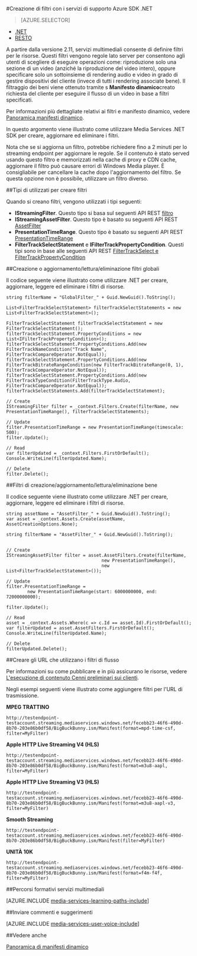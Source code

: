 <properties 
    pageTitle="Creazione di filtri con i servizi di supporto Azure SDK .NET" 
    description="In questo argomento viene descritto come creare filtri in modo che il client può utilizzare a sezioni specifiche del flusso di un flusso. Servizi multimediali di crea manifesti dinamici per ottenere questo flusso selettiva." 
    services="media-services" 
    documentationCenter="" 
    authors="Juliako" 
    manager="erikre" 
    editor=""/>

<tags 
    ms.service="media-services" 
    ms.workload="media" 
    ms.tgt_pltfrm="na" 
    ms.devlang="ne" 
    ms.topic="article" 
    ms.date="07/18/2016"
    ms.author="juliako;cenkdin"/>


#<a name="creating-filters-with-azure-media-services-net-sdk"></a>Creazione di filtri con i servizi di supporto Azure SDK .NET

> [AZURE.SELECTOR]
- [.NET](media-services-dotnet-dynamic-manifest.md)
- [RESTO](media-services-rest-dynamic-manifest.md)

A partire dalla versione 2.11, servizi multimediali consente di definire filtri per le risorse. Questi filtri vengono regole lato server per consentono agli utenti di scegliere di eseguire operazioni come: riproduzione solo una sezione di un video (anziché la riproduzione del video intero), oppure specificare solo un sottoinsieme di rendering audio e video in grado di gestire dispositivi del cliente (invece di tutti i rendering associate bene). Il filtraggio dei beni viene ottenuto tramite s **Manifesto dinamico**creato richiesta del cliente per eseguire il flusso di un video in base a filtri specificati.

Per informazioni più dettagliate relativi ai filtri e manifesto dinamico, vedere [Panoramica manifesti dinamico](media-services-dynamic-manifest-overview.md).

In questo argomento viene illustrato come utilizzare Media Services .NET SDK per creare, aggiornare ed eliminare i filtri. 


Nota che se si aggiorna un filtro, potrebbe richiedere fino a 2 minuti per lo streaming endpoint per aggiornare le regole. Se il contenuto è stato served usando questo filtro e memorizzati nella cache di proxy e CDN cache, aggiornare il filtro può causare errori di Windows Media player. È consigliabile per cancellare la cache dopo l'aggiornamento del filtro. Se questa opzione non è possibile, utilizzare un filtro diverso. 

##<a name="types-used-to-create-filters"></a>Tipi di utilizzati per creare filtri

Quando si creano filtri, vengono utilizzati i tipi seguenti: 

- **IStreamingFilter**.  Questo tipo si basa sul seguenti API REST [filtro](http://msdn.microsoft.com/library/azure/mt149056.aspx)
- **IStreamingAssetFilter**. Questo tipo è basato su seguenti API REST [AssetFilter](http://msdn.microsoft.com/library/azure/mt149053.aspx)
- **PresentationTimeRange**. Questo tipo è basato su seguenti API REST [PresentationTimeRange](http://msdn.microsoft.com/library/azure/mt149052.aspx)
- **FilterTrackSelectStatement** e **IFilterTrackPropertyCondition**. Questi tipi sono in base alle seguenti API REST [FilterTrackSelect e FilterTrackPropertyCondition](http://msdn.microsoft.com/library/azure/mt149055.aspx)


##<a name="createupdatereaddelete-global-filters"></a>Creazione o aggiornamento/lettura/eliminazione filtri globali

Il codice seguente viene illustrato come utilizzare .NET per creare, aggiornare, leggere ed eliminare i filtri di risorse.
    
    string filterName = "GlobalFilter_" + Guid.NewGuid().ToString();
                
    List<FilterTrackSelectStatement> filterTrackSelectStatements = new List<FilterTrackSelectStatement>();
    
    FilterTrackSelectStatement filterTrackSelectStatement = new FilterTrackSelectStatement();
    filterTrackSelectStatement.PropertyConditions = new List<IFilterTrackPropertyCondition>();
    filterTrackSelectStatement.PropertyConditions.Add(new FilterTrackNameCondition("Track Name", FilterTrackCompareOperator.NotEqual));
    filterTrackSelectStatement.PropertyConditions.Add(new FilterTrackBitrateRangeCondition(new FilterTrackBitrateRange(0, 1), FilterTrackCompareOperator.NotEqual));
    filterTrackSelectStatement.PropertyConditions.Add(new FilterTrackTypeCondition(FilterTrackType.Audio, FilterTrackCompareOperator.NotEqual));
    filterTrackSelectStatements.Add(filterTrackSelectStatement);
    
    // Create
    IStreamingFilter filter = _context.Filters.Create(filterName, new PresentationTimeRange(), filterTrackSelectStatements);
    
    // Update
    filter.PresentationTimeRange = new PresentationTimeRange(timescale: 500);
    filter.Update();
    
    // Read
    var filterUpdated = _context.Filters.FirstOrDefault();
    Console.WriteLine(filterUpdated.Name);

    // Delete
    filter.Delete();


##<a name="createupdatereaddelete-asset-filters"></a>Filtri di creazione/aggiornamento/lettura/eliminazione bene

Il codice seguente viene illustrato come utilizzare .NET per creare, aggiornare, leggere ed eliminare i filtri di risorse.

    
    string assetName = "AssetFilter_" + Guid.NewGuid().ToString();
    var asset = _context.Assets.Create(assetName, AssetCreationOptions.None);
    
    string filterName = "AssetFilter_" + Guid.NewGuid().ToString();
    
        
    // Create
    IStreamingAssetFilter filter = asset.AssetFilters.Create(filterName,
                                        new PresentationTimeRange(), 
                                        new List<FilterTrackSelectStatement>());
    
    // Update
    filter.PresentationTimeRange = 
            new PresentationTimeRange(start: 6000000000, end: 72000000000);
    
    filter.Update();
    
    // Read
    asset = _context.Assets.Where(c => c.Id == asset.Id).FirstOrDefault();
    var filterUpdated = asset.AssetFilters.FirstOrDefault();
    Console.WriteLine(filterUpdated.Name);
    
    // Delete
    filterUpdated.Delete();
    



##<a name="build-streaming-urls-that-use-filters"></a>Creare gli URL che utilizzano i filtri di flusso

Per informazioni su come pubblicare e in più assicurano le risorse, vedere [L'esecuzione di contenuto Cenni preliminari sui clienti](media-services-deliver-content-overview.md).


Negli esempi seguenti viene illustrato come aggiungere filtri per l'URL di trasmissione.

**MPEG TRATTINO** 

    http://testendpoint-testaccount.streaming.mediaservices.windows.net/fecebb23-46f6-490d-8b70-203e86b0df58/BigBuckBunny.ism/Manifest(format=mpd-time-csf, filter=MyFilter)

**Apple HTTP Live Streaming V4 (HLS)**

    http://testendpoint-testaccount.streaming.mediaservices.windows.net/fecebb23-46f6-490d-8b70-203e86b0df58/BigBuckBunny.ism/Manifest(format=m3u8-aapl, filter=MyFilter)

**Apple HTTP Live Streaming V3 (HLS)**

    http://testendpoint-testaccount.streaming.mediaservices.windows.net/fecebb23-46f6-490d-8b70-203e86b0df58/BigBuckBunny.ism/Manifest(format=m3u8-aapl-v3, filter=MyFilter)

**Smooth Streaming**

    http://testendpoint-testaccount.streaming.mediaservices.windows.net/fecebb23-46f6-490d-8b70-203e86b0df58/BigBuckBunny.ism/Manifest(filter=MyFilter)


**UNITÀ 10K**

    http://testendpoint-testaccount.streaming.mediaservices.windows.net/fecebb23-46f6-490d-8b70-203e86b0df58/BigBuckBunny.ism/Manifest(format=f4m-f4f, filter=MyFilter)


##<a name="media-services-learning-paths"></a>Percorsi formativi servizi multimediali

[AZURE.INCLUDE [media-services-learning-paths-include](../../includes/media-services-learning-paths-include.md)]

##<a name="provide-feedback"></a>Inviare commenti e suggerimenti

[AZURE.INCLUDE [media-services-user-voice-include](../../includes/media-services-user-voice-include.md)]


##<a name="see-also"></a>Vedere anche 

[Panoramica di manifesti dinamico](media-services-dynamic-manifest-overview.md)
 

